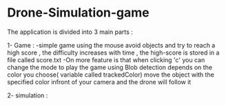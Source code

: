 # Drone-Simulation-game

The application is divided into 3 main parts :

1- Game : 
-simple game using the mouse avoid objects and try to reach a high score , the difficulty increases with time , the high-score is stored in a file called score.txt
-On more feature is that when clicking 'c' you can change the mode to play the game using Blob detection depends on the color you choose( variable called trackedColor) move the object with the specified color infront of your camera and the drone will follow it 

2- simulation :
